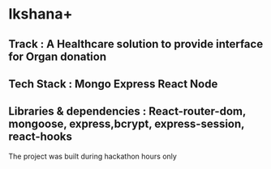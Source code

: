 # Ikshana+
## Track : A Healthcare solution to provide interface for Organ donation
## Tech Stack : Mongo Express React Node
## Libraries & dependencies : React-router-dom, mongoose, express,bcrypt, express-session, react-hooks
The project was built  during hackathon hours only
